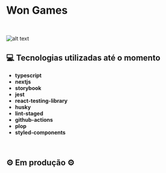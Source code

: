 # Won Games

&nbsp;

![alt text](https://i.imgur.com/z9AXfWA.png)

## 💻 Tecnologias utilizadas até o momento

- **typescript**
- **nextjs**
- **storybook**
- **jest**
- **react-testing-library**
- **husky**
- **lint-staged**
- **github-actions**
- **plop**
- **styled-components**

&nbsp;

## ⚙️ Em produção ⚙️
